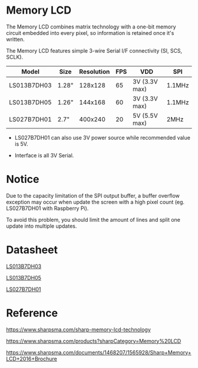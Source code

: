 # Memory LCD

The Memory LCD combines matrix technology with a one-bit memory circuit embedded into every pixel, so information is retained once it's written.

The Memory LCD features simple 3-wire Serial I/F connectivity (SI, SCS, SCLK).

Model       | Size  | Resolution | FPS | VDD           | SPI
------------|-------|------------|-----|---------------|-------
LS013B7DH03 | 1.28" | 128x128    | 65  | 3V (3.3V max) | 1.1MHz
LS013B7DH05 | 1.26" | 144x168    | 60  | 3V (3.3V max) | 1.1MHz
LS027B7DH01 | 2.7"  | 400x240    | 20  | 5V (5.5V max) | 2MHz

* LS027B7DH01 can also use 3V power source while recommended value is 5V.

* Interface is all 3V Serial.

# Notice

Due to the capacity limitation of the SPI output buffer, a buffer overflow exception may occur when update the screen with a high pixel count (eg. LS027B7DH01 with Raspberry Pi).

To avoid this problem, you should limit the amount of lines and split one update into multiple updates.

# Datasheet

[LS013B7DH03](https://media.digikey.com/pdf/Data%20Sheets/Sharp%20PDFs/LS013B7DH03_Spec.pdf)

[LS013B7DH05](https://media.digikey.com/pdf/Data%20Sheets/Sharp%20PDFs/LS013B7DH05.pdf)

[LS027B7DH01](https://media.digikey.com/pdf/Data%20Sheets/Sharp%20PDFs/LS027B7DH01_Rev_Jun_2010.pdf)

# Reference

https://www.sharpsma.com/sharp-memory-lcd-technology

https://www.sharpsma.com/products?sharpCategory=Memory%20LCD

https://www.sharpsma.com/documents/1468207/1565928/Sharp+Memory+LCD+2016+Brochure
